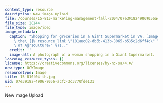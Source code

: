 ```yaml
---
content_type: resource
description: New image Upload
file: /courses/15-810-marketing-management-fall-2004/07e3918249069056acf23c3770fde131_15-810f04-th.jpg
file_size: 20144
file_type: image/jpeg
image_metadata:
  caption: "Shopping for groceries in a Giant Supermarket in VA. (Image courtesy of\
    \ the\_{{% resource_link \"181aec02-db3b-413b-8065-b535c2d6ff4c\" \"U.S. Department\
    \ of Agriculture\" %}}.)"
  credit: ''
  image-alt: A photograph of a woman shopping in a Giant Supermarket.
learning_resource_types: []
license: https://creativecommons.org/licenses/by-nc-sa/4.0/
ocw_type: OCWImage
resourcetype: Image
title: 15-810f04-th.jpg
uid: 07e39182-4906-9056-acf2-3c3770fde131
---
```

New image Upload